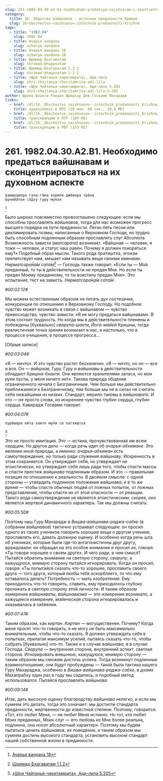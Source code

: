 ```yaml
---
slug: 261-1982-04-30-a2-b1-neobhodimo-predatsya-vajshnavam-i-skontsentrirovatsya-na-ih-duhovnom-aspekte
category:
  title: 16. Общество вайшнавов - источник преданности Кришне
  slug: 16-obschestvo-vaishnavov-istochnik-predannosti-krishne
tags:
  - title: "1982.04"
    slug: 1982-04
  - title: Ачарья вандана
    slug: acharya-vandana
  - title: Ачарья вандана 18
    slug: acharya-vandana-18
  - title: Шримад-Бхагаватам
    slug: shrimad-bhagavatam
  - title: Шримад-Бхагаватам 1.1.2
    slug: shrimad-bhagavatam-1-1-2
  - title: «Шри Чайтанья-чаритамрита», Ади-лила
    slug: shri-chajtanya-charitamrita-adi-lila
  - title: «Шри Чайтанья-чаритамрита», Ади-лила 5.205
    slug: shri-chajtanya-charitamrita-adi-lila-5-205
author: Шрила Бхакти Ракшак Шридхар Дев-Госвами Махарадж
links:
  - href: /dl/16._Obschestvo_vaishnavov--istochnik_predannosti_Krishne/261_1982.04.30.A2.B1_SridharMj_Neobhodimo_predatsja_vajshnavam_i_skoncentrirovatsja_na_ih_duhovnom_aspekte.mp3
    title: аудиозапись в MP3 (10 мин. 08 сек., 10,4 МБ)
  - href: /dl/16._Obschestvo_vaishnavov--istochnik_predannosti_Krishne/261_1982.04.30.A2.B1_SridharMj_Neobhodimo_predatsja_vajshnavam_i_skoncentrirovatsja_na_ih_duhovnom_aspekte.rtf
    title: транскрипцию в RTF (105 КБ)
  - href: /dl/16._Obschestvo_vaishnavov--istochnik_predannosti_Krishne/261_1982.04.30.A2.B1_SridharMj_Neobhodimo_predatsja_vajshnavam_i_skoncentrirovatsja_na_ih_duhovnom_aspekte.pdf
    title: транскрипцию в PDF (153 КБ)
---
```


# 261. 1982.04.30.A2.B1. Необходимо предаться вайшнавам и сконцентрироваться на их духовном аспекте

    ваиш̣н̣авера гун̣а-га̄на кориле джӣвера тра̄н̣а
    ш́унийа̄чхи са̄дху гуру мукхе
[^_ftn1]

Было широко повсеместно провозглашено следующее: если мы способны прославлять *вайшнавов*, тогда для нас возможен прогресс высшего порядка на пути преданности. Легко петь песни или декламировать поэмы, написанные о Верховном Господе, но трудно быть способным подлинным образом прославлять слуг Абсолюта. Возможность зависти (*матсарата*) возникает. «Вайшнав — человек, я тоже — человек, и статус наш равен. Почему я должен покоряться ему?» Подобный образ мысли. Такого рода *пратиштха*, эгоизм препятствует нам, мешает нам называть вещи своими именами. *Нирматсара̄н̣а̄м̇ сата̄м̇*[^_ftn2] — Господь также говорит: «Если ты — Мой преданный, то ты в действительности не предан Мне. Но если ты предан Моему преданному, то ты воистину предан Мне». Это испытание, тест на зависть. *Нирматсара̄н̣а̄м̇ сата̄м̇*.

*#00:02:12#*

Мы можем естественным образом не питать дух состязания, конкуренции по отношению к Верховному Господу. Но подобное чувство может возникать в связи с вайшнавом — чувство превосходства, чувство зависти: «Я не могу предаться вайшнавам». В этом состоит трудность. Но когда мы в действительности пленены и побеждены [буквально] *сварупа-шакти*, *Йога-майей* Кришны, тогда реалистичная точка зрения возникает в нас, и настолько, что в процессе очищения, в процессе прогресса…

[Обрыв записи]

*#00:03:04#*

«Я — ничто». И это чувство растет бесконечно. «Я — ничто, но он — все и вся. Он — *вайшнав*, Гуру. Гуру и *вайшнавы* в действительности обладают *Кришна-бхакти*. Они являются хранителями запаса, но мои руки пусты, у меня ничего нет». Такова природа общения ограниченного начала с Безграничным. Чем больше мы действительно приближаемся к Безграничному, тем больше мы не в силах не считать себя нижайшими из низких. Стандарт, мерило таковы в *вайшнавате*. И это — не просто слова, но искреннее чувство глубин сердца, глубин сердца. Кавирадж Госвами говорит:

*#00:04:07#*

    пурӣш̣ера кӣт̣а хаите мун̃и се лагхишт̣ха
[^_ftn3]

Это не просто имитация. Это — истина, прочувствованная им всем сердцем. Но другое дело — когда речь идет об *ачарья-абхимане*. Это явление иной природы, а именно: *ачарья-абхиман* есть самоутверждение, но только ради служения *вайшнаву*. Искренность в этом сохраняется. Он утверждает себя, но утверждает не эгоистически, но утверждает себя лишь ради того, чтобы спасти массы и спасти престиж *вайшнава* подлинным образом. И это — правильная позиция по отношению к реальности. В двояком смысле: с одной стороны — утвердить подлинное положение *вайшнава*, и в то же время — чтобы спасти обычных людей от ложных попыток, от ложных представлений, чтобы спасти их от этой опасности — от реакции. Такого рода самоутверждение не является эгоистическим: скорее, оно является жертвой динамичного характера. Так мы должны считать.

*#00:05:50#*

Поэтому наш Гуру Махарадж в *Вишва-вайшнава-раджа-сабхе* (в собрании *вайшнавов*) тактично устраивал следующее: он просил одного из своих учеников говорить хорошие вещи о другом ученике, прославлять его, давать должную оценку. И особенно когда речь шла об учениках, которые были где-то антагонистичны друг другу, враждовали: он обращал на это особое внимание и просил их, говоря: «Ты говори хорошее о своем друге». И чего ради, в чем смысл? Пытайся обратить внимание на светлую сторону, *сварупу*, а кажущуюся, мнимую сторону пытайся игнорировать. Когда он просил, говоря: «Ты попытайся сказать что-то хорошее, прославить своего друга — того друга, который якобы тебя оскорбляет», то что ему оставалось делать? Потребность — мать изобретения. Ему приходилось что-то говорить, славить, ему приходилось глубоко проникать в светлую сторону этой личности. И таким образом измерение *вайшнаваты*, *вайшнавизма* — это измерение возникало, а кажущееся измерение, *майическая* сторона игнорировалась и оказывалась в забвении.

*#00:07:47#*

Таким образом, как *киртан*. *Киртан* — могущественен. Почему? Когда меня просят что-то говорить, я не могу не быть максимально внимательным, чтобы что-то сказать. Я должен утверждать себя в попытках, прилагая максимум усилий, пытаясь сказать что-то, чтобы собрать [буквально] что-то. Также и в случае *вайшнава*, и в случае Господа. *Сварупа* — внутренняя сторона, внутренний аспект, светлая сторона. Игнорировать внешнюю, кажущуюся, мнимую сторону — таким образом мы сможем достичь успеха. Тогда возникнут подлинные взаимоотношения, они будут пробуждены — такой была тактика нашего Гуру Махараджа, особенно в *Вишва-вайшнава-раджа-сабхе*, в *дхаме* Махапрабху один раз в году мы садились, и подобный метод использовался. Пытайся прославлять *вайшнава*.

*#00:09:14#*

Итак, дать высокую оценку благородству *вайшнава* нелегко, и если мы сумеем это делать, тогда это означает: мы достигли стандарта преданности, жертвенности до известной степени. Поэтому, говорится: «Тот, кто любит Меня, — не любит Меня истинно. Но тот, кто любит Моих преданных, Моих слуг — его любовь ко Мне более реальна, подлинна, она носит абсолютный характер». Поэтому мы будем пытаться ценить *вайшнавов*, их поведение, и таким образом мы сумеем достичь высокого стандарта, установить высокий стандарт нашей собственной жизни в преданности.



[^_ftn1]: [Ачарья вандана 18](../notes/acharya-vandana/acharya-vandana-18.md)

[^_ftn2]: [Шримад-Бхагаватам 1.1.2](../notes/shrimad-bhagavatam/shrimad-bhagavatam-1-1-2.md)

[^_ftn3]: [«Шри Чайтанья-чаритамрита», Ади-лила 5.205](../notes/shri-chajtanya-charitamrita-adi-lila/shri-chajtanya-charitamrita-adi-lila-5-205.md)
